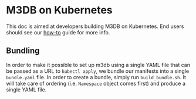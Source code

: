 # M3DB on Kubernetes

This doc is aimed at developers building M3DB on Kubernetes. End users should see our
[how-to](https://m3db.github.io/m3/how_to/kubernetes) guide for more info.

## Bundling

In order to make it possible to set up m3db using a single YAML file that can be passed as a URL to `kubectl apply`, we
bundle our manifests into a single `bundle.yaml` file. In order to create a bundle, simply run `build_bundle.sh`. It
will take care of ordering (i.e. `Namespace` object comes first) and produce a single YAML file.
